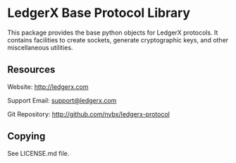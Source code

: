 LedgerX Base Protocol Library
=============================

This package provides the base python objects for LedgerX protocols. It contains
facilities to create sockets, generate cryptographic keys, and other miscellaneous
utilities.

Resources
---------

Website: http://ledgerx.com

Support Email: support@ledgerx.com

Git Repository: http://github.com/nybx/ledgerx-protocol

Copying
-------

See LICENSE.md file.

